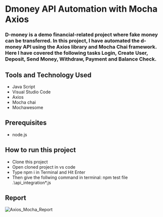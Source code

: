 # Dmoney API Automation with Mocha Axios
### D-money is a demo financial-related project where fake money can be transferred. In this project, I have automated the d-money API using the Axios library and Mocha Chai framework. Here I have covered the following tasks Login, Create User, Deposit, Send Money, Withdraw, Payment and Balance Check.

## Tools and Technology Used
- Java Script
- Visual Studio Code
- Axios
- Mocha chai
- Mochawesome


## Prerequisites
- node.js

## How to run this project
- Clone this project
- Open cloned project in vs code
- Type npm i in Terminal and Hit Enter
- Then give the follwing command in terminal: npm test file .\api_integration\*.js

## Report
![Axios_Mocha_Report](https://github.com/Moonmoon838/D-money_API_Automation_With_Rest_Assured/assets/143262452/4548ad80-f820-456b-a209-7848d235b3ee)
